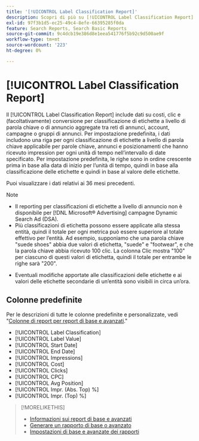 ```yaml
---
title: '[!UICONTROL Label Classification Report]'
description: Scopri di più su [!UICONTROL Label Classification Report].
exl-id: 97f3b1d5-ec25-49c4-8efe-66395285f0da
feature: Search Reports, Search Basic Reports
source-git-commit: 9c4dcb19e386d8e1eea541776f5b92c9d500ae9f
workflow-type: tm+mt
source-wordcount: '223'
ht-degree: 0%

---
```


# [!UICONTROL Label Classification Report]

Il [!UICONTROL Label Classification Report] include dati su costi, clic e (facoltativamente) conversione per classificazione di etichette a livello di parola chiave o di annuncio aggregate tra reti di annunci, account, campagne o gruppi di annunci. Per impostazione predefinita, i dati includono una riga per ogni classificazione di etichette a livello di parola chiave applicabile per parole chiave, annunci e posizionamenti che hanno ricevuto impression per ogni unità di tempo nell’intervallo di date specificato. Per impostazione predefinita, le righe sono in ordine crescente prima in base alla data di inizio per l’unità di tempo, quindi in base alla classificazione delle etichette e quindi in base al valore delle etichette.

Puoi visualizzare i dati relativi ai 36 mesi precedenti.

>[!NOTE]
>
>* Il reporting per classificazioni di etichette a livello di annuncio non è disponibile per [!DNL Microsoft® Advertising] campagne Dynamic Search Ad (DSA).
>* Più classificazioni di etichetta possono essere applicate alla stessa entità, quindi il totale per ogni metrica può essere superiore al totale effettivo per l’entità. Ad esempio, supponiamo che una parola chiave &quot;suede shoes&quot; abbia due valori di etichetta, &quot;suede&quot; e &quot;footwear&quot;, e che la parola chiave abbia ricevuto 100 clic. La colonna Clic mostra &quot;100&quot; per ciascuno di questi valori di etichetta, quindi il totale per entrambe le righe sarà &quot;200&quot;.
* Eventuali modifiche apportate alle classificazioni delle etichette e ai valori delle etichette secondarie di un’entità sono visibili in circa un’ora.

## Colonne predefinite

Per le descrizioni di tutte le colonne predefinite e personalizzate, vedi &quot;[Colonne di report per report di base e avanzati](basic-advanced-report-columns.md).&quot;

* [!UICONTROL Label Classification]
* [!UICONTROL Label Value]
* [!UICONTROL Start Date]
* [!UICONTROL End Date]
* [!UICONTROL Impressions]
* [!UICONTROL Cost]
* [!UICONTROL Clicks]
* [!UICONTROL CPC]
* [!UICONTROL Avg Position]
* [!UICONTROL Impr. (Abs. Top) %]
* [!UICONTROL Impr. (Top) %]

>[!MORELIKETHIS]
>
>* [Informazioni sui report di base e avanzati](basic-advanced-report-about.md)
>* [Generare un rapporto di base o avanzato](basic-advanced-report-generate.md)
>* [Impostazioni di base e avanzate dei rapporti](basic-advanced-report-settings.md)
